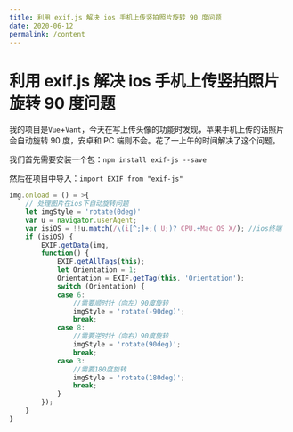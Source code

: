 ```yaml
---
title: 利用 exif.js 解决 ios 手机上传竖拍照片旋转 90 度问题
date: 2020-06-12
permalink: /content
---
```


# 利用 exif.js 解决 ios 手机上传竖拍照片旋转 90 度问题

我的项目是`Vue`+`Vant`，今天在写上传头像的功能时发现，苹果手机上传的话照片会自动旋转 90 度，安卓和 PC 端则不会。花了一上午的时间解决了这个问题。

我们首先需要安装一个包：`npm install exif-js --save`

然后在项目中导入：`import EXIF from "exif-js"`

```js
img.onload = () = >{
    // 处理图片在ios下自动旋转问题
    let imgStyle = 'rotate(0deg)'
    var u = navigator.userAgent;
    var isiOS = !!u.match(/\(i[^;]+;( U;)? CPU.+Mac OS X/); //ios终端
    if (isiOS) {
        EXIF.getData(img,
        function() {
            EXIF.getAllTags(this);
            let Orientation = 1;
            Orientation = EXIF.getTag(this, 'Orientation');
            switch (Orientation) {
            case 6:
                //需要顺时针（向左）90度旋转
                imgStyle = 'rotate(-90deg)';
                break;
            case 8:
                //需要逆时针（向右）90度旋转
                imgStyle = 'rotate(90deg)';
                break;
            case 3:
                //需要180度旋转
                imgStyle = 'rotate(180deg)';
                break;
            }
        });
    }
}
```
